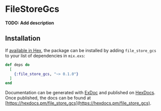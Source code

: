 # FileStoreGcs

**TODO: Add description**

## Installation

If [available in Hex](https://hex.pm/docs/publish), the package can be installed
by adding `file_store_gcs` to your list of dependencies in `mix.exs`:

```elixir
def deps do
  [
    {:file_store_gcs, "~> 0.1.0"}
  ]
end
```

Documentation can be generated with [ExDoc](https://github.com/elixir-lang/ex_doc)
and published on [HexDocs](https://hexdocs.pm). Once published, the docs can
be found at [https://hexdocs.pm/file_store_gcs](https://hexdocs.pm/file_store_gcs).

